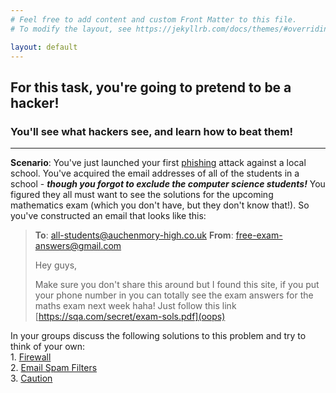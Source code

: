 ```yaml
---
# Feel free to add content and custom Front Matter to this file.
# To modify the layout, see https://jekyllrb.com/docs/themes/#overriding-theme-defaults

layout: default
---
```


## For this task, you're going to pretend to be a hacker! 
### You'll see what hackers see, and learn how to beat them!

--- 

**Scenario**: You've just launched your first [phishing](phishing) attack against a local school. You've acquired the email addresses of all of the students in a school - ***though you forgot to exclude the computer science students!*** You figured they all must want to see the solutions for the upcoming mathematics exam (which you don't have, but they don't know that!). So you've constructed an email that looks like this:



>  **To**: all-students@auchenmory-high.co.uk
>  **From**: free-exam-answers@gmail.com
>
>  Hey guys,
>
>  Make sure you don't share this around but I found this site, if you put your phone number in you can totally 
>  see the exam answers for the maths exam next week haha! Just follow this link [https://sqa.com/secret/exam-sols.pdf](oops)


In your groups discuss the following solutions to this problem and try to think of your own: \
    1. [Firewall]() \
    2. [Email Spam Filters]() \
    3. [Caution]() 